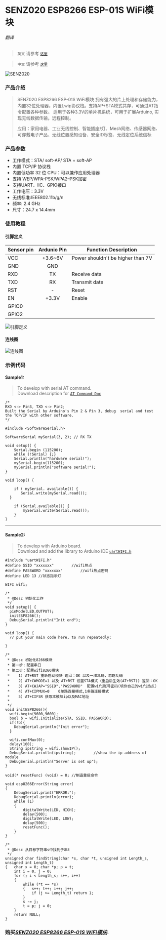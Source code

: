 # SENZ020 ESP8266 ESP-01S WiFi模块

###### 翻译

> `英文` 请参考 [`这里`](https://github.com/njustcjj/SENZ020-ESP8266-WiFi-Module/blob/master/README.md)

> `中文` 请参考 [`这里`](https://github.com/njustcjj/SENZ020-ESP8266-WiFi-Module/blob/master/README_CN.md)

![](https://github.com/njustcjj/SENZ020-ESP8266-WiFi-Module/blob/master/pic/SENZ020.jpg "SENZ020")
 

### 产品介绍

> SENZ020 ESP8266 ESP-01S WiFi模块 拥有强大的片上处理和存储能力，内置32位处理器，内置Lwip协议栈。支持AP+STA模式共存，可通过AT指令配置各种参数。
> 适用于各种3.3V的单片机系统，可用于扩展Arduino, 实现无线数据传输，远程控制。
>
> 应用：家用电器、工业无线控制、智能插座/灯、Mesh网络、传感器网络、可穿戴电子产品、无线位置感知设备、安全ID标签、无线定位系统信标

### 产品参数

- 工作模式：STA/ soft-AP/ STA + soft-AP
- 内置 TCP/IP 协议栈
- 内置低功率 32 位 CPU：可以兼作应用处理器
- 支持 WEP/WPA-PSK/WPA2–PSK加密
- 支持UART、IIC、GPIO接口
- 工作电压：3.3V
- 无线标准:IEEE802.11b/g/n
- 频率: 2.4 GHz
- 尺寸：24.7 x 14.4mm

### 使用教程

#### 引脚定义

|Sensor pin|Ardunio Pin|Function Description|
|-|:-:|-|
|VCC|+3.6~6V|Power shouldn't be higher than 7V|
|GND|GND||
|RXD|TX|Receive data|
|TXD|RX|Transmit date|
|RST|-|Reset|
|EN|+3.3V|Enable|
|GPIO0|||
|GPIO2|||


![](https://github.com/njustcjj/SENZ020-ESP8266-WiFi-Module/blob/master/pic/SENZ020_pin.jpg "引脚定义") 


#### 连线图

![](https://github.com/njustcjj/SENZ020-ESP8266-WiFi-Module/blob/master/pic/SENZ020_connect.PNG "连线图") 


### 示例代码

#### Sample1:

> To develop with serial AT command.  
> Download description for [`AT Command Doc`](http://github.com/njustcjj/SENZ020-ESP8266-WiFi-Module/blob/trunk/doc/AT_Command_Doc.pdf)

	/*
	RXD <-> Pin3, TXD <-> Pin2;
	Built the Serial by Arduino's Pin 2 & Pin 3, debug  serial and test the TCP/IP with other software.
	*/

	#include <SoftwareSerial.h>

	SoftwareSerial mySerial(3, 2); // RX TX

	void setup() {
	    Serial.begin (115200);
	    while (!Serial) {;}
	    Serial.println("hardware serial!");
	    mySerial.begin(115200);
	    mySerial.println("software serial!");
	}

	void loop() {

	    if ( mySerial. available()) {
	       Serial.write(mySerial.read());
	  }

	    if (Serial.available()) {
	        mySerial.write(Serial.read());
	    }
	}

---

#### Sample2:

> To develop with Arduino board.  
> Download and add the library to Arduino  IDE [`uartWIFI.h`](http://github.com/njustcjj/SENZ020-ESP8266-WiFi-Module/blob/trunk/lib/uartWIFI.zip)

	#include "uartWIFI.h"
	#define SSID "xxxxxxx"        //wifi热点
	#define PASSWORD "xxxxxxx"        //wifi热点密码
	#define LED 13 //状态指示灯

	WIFI wifi;

	/*
	 * @Desc 初始化工作
	 */
	void setup() {
	  pinMode(LED,OUTPUT);
	  initESP8266();
	  DebugSerial.println("Init end");
	}

	void loop() {
	  // put your main code here, to run repeatedly:

	}

	/*
	 * @Desc 初始化8266模块 
	 * 第一步：配置串口
	 * 第二步：配置wifi8266模块
	 *    1) AT+RST 重新启动模块 返回：OK 以及一堆乱码，忽略乱码
	 *    2) AT+CWMODE=1 以及 AT+RST 设置STA模式（重启后生效(AT+RST)) 返回：OK
	 *    3) AT+CWJAP="SSID","PASSWORD"  配置wifi账号密码(填你自己的wifi热点)
	 *    4) AT+CIPMUX=0    0单路连接模式,1多路连接模式
	 *    5) AT+CIFSR 获取本模块ip以及MAC地址
	 *    
	 */
	void initESP8266(){
	  wifi.begin(9600,9600);
	  bool b = wifi.Initialize(STA, SSID, PASSWORD);
	  if(!b){
	    DebugSerial.println("Init error");
	  }

	  wifi.confMux(0);
	  delay(100);
	  String ipstring = wifi.showIP();
	  DebugSerial.println(ipstring);        //show the ip address of module
	  DebugSerial.println("Server is set up");
	}

	void(* resetFunc) (void) = 0; //制造重启命令

	void esp8266Error(String error)
	{
	    DebugSerial.print("ERROR:");
	    DebugSerial.println(error);
	    while (1)
	    {
	        digitalWrite(LED, HIGH);
	        delay(500);
	        digitalWrite(LED, LOW);
	        delay(500);
	        resetFunc();
	    }
	}

	/*
	 * @Desc 从目标字符串s中找到子串t 
	 */
	unsigned char findString(char *s, char *t, unsigned int Length_s, unsigned int Length_t)
	{   char x = 0; char *p; p = t;
	    int i = 0, j = 0;
	    for (; i < Length_s; s++, i++)
	    {
	        while (*t == *s)
	        {   s++; t++; i++; j++;
	            if (j >= Length_t) return 1;
	        }
	        s -= j;
	        t = p; j = 0;
	    }
	    return NULL;
	}


### 购买[*SENZ020 ESP8266 ESP-01S WiFi模块*](https://www.ebay.com/).